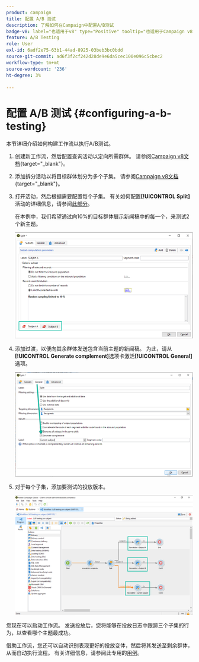 ```yaml
---
product: campaign
title: 配置 A/B 测试
description: 了解如何在Campaign中配置A/B测试
badge-v8: label="也适用于v8" type="Positive" tooltip="也适用于Campaign v8"
feature: A/B Testing
role: User
exl-id: 6adf2e75-63b1-44ad-8925-03beb3bc0bdd
source-git-commit: ad6f3f2cf242d28de9e6da5cec100e096c5cbec2
workflow-type: tm+mt
source-wordcount: '236'
ht-degree: 3%

---
```


# 配置 A/B 测试 {#configuring-a-b-testing}

本节详细介绍如何构建工作流以执行A/B测试。

1. 创建新工作流，然后配置查询活动以定向所需群体。 请参阅[Campaign v8文档](https://experienceleague.adobe.com/docs/campaign/automation/workflows/wf-activities/targeting-activities/query.html?lang=zh-Hans){target="_blank"}。

1. 添加拆分活动以将目标群体划分为多个子集。 请参阅[Campaign v8文档](https://experienceleague.adobe.com/docs/campaign/automation/workflows/wf-activities/targeting-activities/split.html?lang=zh-Hans){target="_blank"}。

1. 打开活动，然后根据需要配置每个子集。 有关如何配置&#x200B;**[!UICONTROL Split]**&#x200B;活动的详细信息，请参阅[此部分](../../workflow/using/split.md)。

   在本例中，我们希望通过向10%的目标群体展示新闻稿中的每一个，来测试2个新主题。

   ![](assets/ab-testing-split.png)

1. 添加过渡，以便向其余群体发送包含当前主题的新闻稿。 为此，请从&#x200B;**[!UICONTROL Generate complement]**&#x200B;选项卡激活&#x200B;**[!UICONTROL General]**&#x200B;选项。

   ![](assets/ab-testing-complement.png)

1. 对于每个子集，添加要测试的投放版本。

   ![](assets/ab-testing-delivery.png)

您现在可以启动工作流。 发送投放后，您将能够在投放日志中跟踪三个子集的行为，以查看哪个主题最成功。

借助工作流，您还可以自动识别表现更好的投放变体，然后将其发送至剩余群体，从而自动执行流程。 有关详细信息，请参阅此专用的[用例](a-b-testing-use-case.md)。
